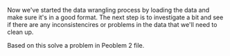 Now we've started the data wrangling process by loading the data and make sure it's in a good format. 
The next step is to investigate a bit and see if there are any inconsistencires or problems in the data that we'll need to clean up.

Based on this solve a problem in Peoblem 2 file.